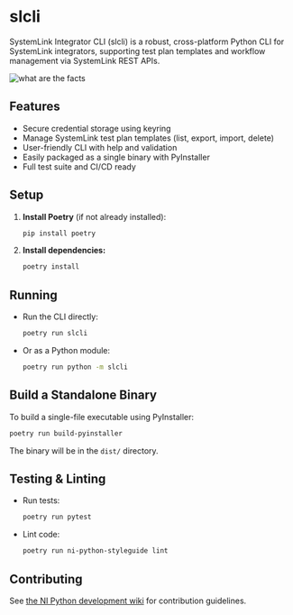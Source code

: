 # slcli

SystemLink Integrator CLI (slcli) is a robust, cross-platform Python CLI for SystemLink integrators, supporting test plan templates and workflow management via SystemLink REST APIs.

![what are the facts](https://media.giphy.com/media/144SbuAASAFna/giphy.gif)

## Features

- Secure credential storage using keyring
- Manage SystemLink test plan templates (list, export, import, delete)
- User-friendly CLI with help and validation
- Easily packaged as a single binary with PyInstaller
- Full test suite and CI/CD ready

## Setup

1. **Install Poetry** (if not already installed):

   ```bash
   pip install poetry
   ```

2. **Install dependencies:**

   ```bash
   poetry install
   ```

## Running

- Run the CLI directly:

  ```bash
  poetry run slcli
  ```

- Or as a Python module:
  ```bash
  poetry run python -m slcli
  ```

## Build a Standalone Binary

To build a single-file executable using PyInstaller:

```bash
poetry run build-pyinstaller
```

The binary will be in the `dist/` directory.

## Testing & Linting

- Run tests:
  ```bash
  poetry run pytest
  ```
- Lint code:
  ```bash
  poetry run ni-python-styleguide lint
  ```

## Contributing

See [the NI Python development wiki](https://dev.azure.com/ni/DevCentral/_wiki/wikis/AppCentral.wiki/?pagePath=/Tools/Python/Tutorials/Making-a-change-to-an-existing-project) for contribution guidelines.
